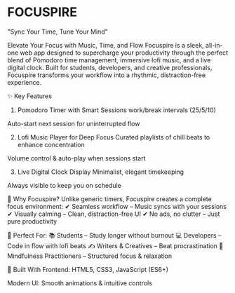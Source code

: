 # FOCUSPIRE
"Sync Your Time, Tune Your Mind"

Elevate Your Focus with Music, Time, and Flow
Focuspire is a sleek, all-in-one web app designed to supercharge your productivity through the perfect blend of Pomodoro time management, immersive lofi music, and a live digital clock. Built for students, developers, and creative professionals, Focuspire transforms your workflow into a rhythmic, distraction-free experience.

✨ Key Features
1. Pomodoro Timer with Smart Sessions
work/break intervals (25/5/10)

Auto-start next session for uninterrupted flow

2. Lofi Music Player for Deep Focus
Curated playlists of chill beats to enhance concentration

Volume control & auto-play when sessions start


3. Live Digital Clock Display
Minimalist, elegant timekeeping

Always visible to keep you on schedule

🚀 Why Focuspire?
Unlike generic timers, Focuspire creates a complete focus environment:
✔ Seamless workflow – Music syncs with your sessions
✔ Visually calming – Clean, distraction-free UI
✔ No ads, no clutter – Just pure productivity

🎯 Perfect For:
📚 Students – Study longer without burnout
💻 Developers – Code in flow with lofi beats
✍️ Writers & Creatives – Beat procrastination
🧘 Mindfulness Practitioners – Structured focus & relaxation

🔧 Built With
Frontend: HTML5, CSS3, JavaScript (ES6+)

Modern UI: Smooth animations & intuitive controls
